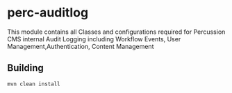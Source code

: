 # perc-auditlog
This module contains all Classes and configurations required for Percussion CMS internal Audit Logging
including Workflow Events, User Management,Authentication, Content Management

## Building
```
mvn clean install
```
